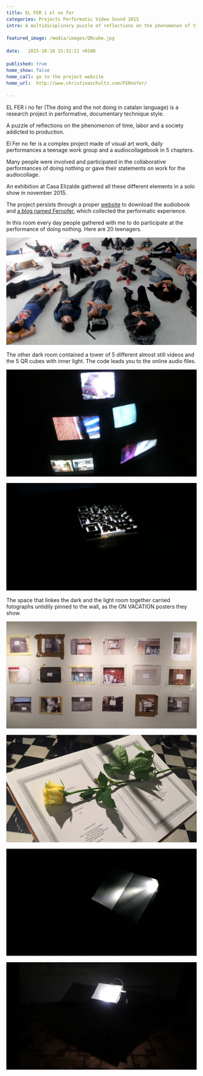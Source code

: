 ```yaml
---
title: EL FER i el no fer
categories: Projects Performatic Video Sound 2015 
intro: A multidiciplinary puzzle of reflections on the phenomenon of time and a labor addicted society. Sponsored by Nau Côclea and La Casa Elizalde, curated by Clara Garí.

featured_image: /media/images/QRcube.jpg

date:   2015-10-18 15:31:21 +0100

published: true
home_show: false
home_call: go to the project website
home_url:  http://www.christinaschultz.com/FERnofer/

---
```


EL FER i no fer (The doing and the not doing in catalan language) is a research project in performative, documentary technique style.

A puzzle of reflections on the phenomenon of time, labor and a society addicted to production.  

El Fer no fer is a complex project made of visual art work, daily performances a teenage work group and a audiocollagebook in 5 chapters. 

Many people were involved and participated in the collaborative performances of doing nothing or gave their statements on work for the audiocollage. 

An exhibition at Casa Elizalde gathered all these different elements in a solo show in november 2015.

The project persists through a proper [website](http://www.christinaschultz.com/FERnofer/) to download the audiobook and [a blog named Fernofer](http://elfernofer.tumblr.com/), which collected the performatic experience. 

In this room every day people gathered with me to do participate at the performance of doing nothing. Here are 20 teenagers.

![image](/media/images/Fer7joves.jpg)

The other dark room contained a tower of 5 different almost still videos and the 5 QR cubes with inner light. The code leads you to the online audio files.

![image](/media/images/Fer4videos.jpg)  
  
![image](/media/images/Fer6cube.jpg) 

The space that linkes the dark and the light room together 
carried fotographs untidily pinned to the wall, as the ON VACATION posters they show.

![image](/media/images/Fer1.jpg) 

![image](/media/images/Fer2.jpg)  

![image](/media/images/Fer3.jpg)
  
![image](/media/images/Fer5audio.jpg) 